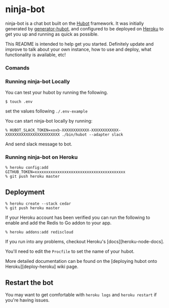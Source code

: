# ninja-bot

ninja-bot is a chat bot built on the [Hubot][hubot] framework. It was
initially generated by [generator-hubot][generator-hubot], and configured to be
deployed on [Heroku][heroku] to get you up and running as quick as possible.

This README is intended to help get you started. Definitely update and improve
to talk about your own instance, how to use and deploy, what functionality is
available, etc!

[heroku]: http://www.heroku.com
[hubot]: http://hubot.github.com
[generator-hubot]: https://github.com/github/generator-hubot

### Comands

### Running ninja-bot Locally

You can test your hubot by running the following.

``` console
$ touch .env
```
set the values following `./.env-example`

You can start ninja-bot locally by running:

    % HUBOT_SLACK_TOKEN=xoxb-XXXXXXXXXXXX-XXXXXXXXXXXX-XXXXXXXXXXXXXXXXXXXXXXXX ./bin/hubot --adapter slack

And send slack message to bot.

### Running ninja-bot on Heroku

    % heroku config:add GITHUB_TOKEN=xxxxxxxxxxxxxxxxxxxxxxxxxxxxxxxxxxxxxxxx
    % git push heroku master

## Deployment

    % heroku create --stack cedar
    % git push heroku master

If your Heroku account has been verified you can run the following to enable
and add the Redis to Go addon to your app.

    % heroku addons:add rediscloud

If you run into any problems, checkout Heroku's [docs][heroku-node-docs].

You'll need to edit the `Procfile` to set the name of your hubot.

More detailed documentation can be found on the [deploying hubot onto
Heroku][deploy-heroku] wiki page.

## Restart the bot

You may want to get comfortable with `heroku logs` and `heroku restart` if
you're having issues.
